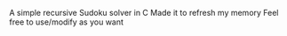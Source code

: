 A simple recursive Sudoku solver in C
Made it to refresh my memory
Feel free to use/modify as you want
